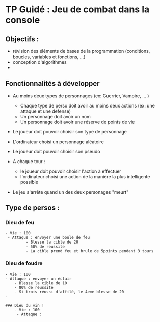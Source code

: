 # TP Guidé : Jeu de combat dans la console

## Objectifs : 

- révision des éléments de bases de la programmation (conditions, boucles, variables et fonctions, ...)
- conception d'algorithmes
- 

## Fonctionnalités à développer

- Au moins deux types de personnages (ex: Guerrier, Vampire, ... )
  - Chaque type de perso doit avoir au moins deux actions (ex: une attaque et une defense)
  - Un personnage doit avoir un nom
  - Un personnage doit avoir une réserve de points de vie

- Le joueur doit pouvoir choisir son type de personnage
- L'ordinateur choisi un personnage aléatoire
- Le joueur doit pouvoir choisir son pseudo

- A chaque tour : 
  - le joueur doit pouvoir choisir l'action à effectuer
  - l'ordinateur choisi une action de la manière la plus intelligente possible

- Le jeu s'arrête quand un des deux personages "meurt"


 ## Type de persos :
  
 ### Dieu de feu 
    - Vie : 100
     - Attaque : envoyer une boule de feu
             - Blesse la cible de 20
             - 50% de reussite
             - La cible prend feu et brule de 5points pendant 3 tours
     
 ### Dieu de foudre  
    - Vie : 100
    - Attaque : envoyer un éclair
        - Blesse la cible de 10
        - 80% de reussite
        - Si trois réussi d'affilé, le 4eme blesse de 20
    - 
    
    ### Dieu du vin ! 
        - Vie : 100
         - Attaque : 